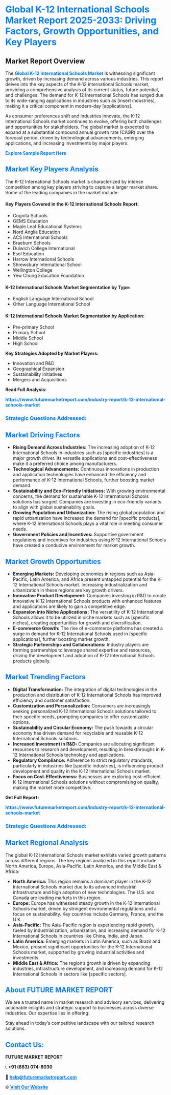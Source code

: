 <h1 style="color: #007BFF;">Global K-12 International Schools Market Report 2025-2033: Driving Factors, Growth Opportunities, and Key Players</h1>

<section id="overview">
<h2>Market Report Overview</h2>
<p>The <a href="https://www.futuremarketreport.com/industry-report/k-12-international-schools-market" style="color: #007BFF; text-decoration: none;"><strong>Global K-12 International Schools Market</strong></a> is witnessing significant growth, driven by increasing demand across various industries. This report delves into the key aspects of the K-12 International Schools market, providing a comprehensive analysis of its current status, future potential, and challenges. The demand for K-12 International Schools has surged due to its wide-ranging applications in industries such as [insert industries], making it a critical component in modern-day [applications].</p>
<p>As consumer preferences shift and industries innovate, the K-12 International Schools market continues to evolve, offering both challenges and opportunities for stakeholders. The global market is expected to expand at a substantial compound annual growth rate (CAGR) over the forecast period, driven by technological advancements, emerging applications, and increasing investments by major players.</p>
</section>

<section id="overview">
<p><a href="https://www.futuremarketreport.com/request-sample/reportId=107386" style="color: #007BFF; text-decoration: none;"><strong>Explore Sample Report Here</strong></a></p>
</section>

<section id="key-players">
<h2 style="color: #007BFF;">Market Key Players Analysis</h2>
<p>The K-12 International Schools market is characterized by intense competition among key players striving to capture a larger market share. Some of the leading companies in the market include:</p>
<h4>Key Players Covered in the K-12 International Schools Report:</h4>
<ul><li>Cognita Schools</li><li>GEMS Education</li><li>Maple Leaf Educational Systems</li><li>Nord Anglia Education</li><li>ACS International Schools</li><li>Braeburn Schools</li><li>Dulwich College International</li><li>Esol Education</li><li>Harrow International Schools</li><li>Shrewsbury International School</li><li>Wellington College</li><li>Yew Chung Education Foundation</li></ul>
<h4>K-12 International Schools Market Segmentation by Type:</h4>
<ul><li>English Language International School</li><li>Other Language International School</li></ul>

<h4>K-12 International Schools Market Segmentation by Application:</h4>
<ul><li>Pre-primary School</li><li>Primary School</li><li>Middle School</li><li>High School</li></ul>
<p><strong>Key Strategies Adopted by Market Players:</strong></p>
<ul>
<li>Innovation and R&D</li>
<li>Geographical Expansion</li>
<li>Sustainability Initiatives</li>
<li>Mergers and Acquisitions</li>
</ul>
</section>

<section>
<p><strong>Read Full Analysis: </strong></p><a href="https://www.futuremarketreport.com/industry-report/k-12-international-schools-market" style="color: #007BFF; text-decoration: none;"><strong>https://www.futuremarketreport.com/industry-report/k-12-international-schools-market</strong></a>
<h3 style="color: #007BFF;">Strategic Questions Addressed:</h3>
</section>

<section id="driving-factors">
<h2 style="color: #007BFF;">Market Driving Factors</h2>
<ul>
<li><strong>Rising Demand Across Industries:</strong> The increasing adoption of K-12 International Schools in industries such as [specific industries] is a major growth driver. Its versatile applications and cost-effectiveness make it a preferred choice among manufacturers.</li>
<li><strong>Technological Advancements:</strong> Continuous innovations in production and application technologies have enhanced the efficiency and performance of K-12 International Schools, further boosting market demand.</li>
<li><strong>Sustainability and Eco-Friendly Initiatives:</strong> With growing environmental concerns, the demand for sustainable K-12 International Schools solutions has surged. Companies are investing in eco-friendly variants to align with global sustainability goals.</li>
<li><strong>Growing Population and Urbanization:</strong> The rising global population and rapid urbanization have increased the demand for [specific products], where K-12 International Schools plays a vital role in meeting consumer needs.</li>
<li><strong>Government Policies and Incentives:</strong> Supportive government regulations and incentives for industries using K-12 International Schools have created a conducive environment for market growth.</li>
</ul>
</section>

<section id="growth-opportunities">
<h2 style="color: #007BFF;">Market Growth Opportunities</h2>
<ul>
<li><strong>Emerging Markets:</strong> Developing economies in regions such as Asia-Pacific, Latin America, and Africa present untapped potential for the K-12 International Schools market. Increasing industrialization and urbanization in these regions are key growth drivers.</li>
<li><strong>Innovative Product Development:</strong> Companies investing in R&D to create innovative K-12 International Schools products with enhanced features and applications are likely to gain a competitive edge.</li>
<li><strong>Expansion into Niche Applications:</strong> The versatility of K-12 International Schools allows it to be utilized in niche markets such as [specific niches], creating opportunities for growth and diversification.</li>
<li><strong>E-commerce Growth:</strong> The rise of e-commerce platforms has created a surge in demand for K-12 International Schools used in [specific applications], further boosting market growth.</li>
<li><strong>Strategic Partnerships and Collaborations:</strong> Industry players are forming partnerships to leverage shared expertise and resources, driving the development and adoption of K-12 International Schools products globally.</li>
</ul>
</section>

<section id="trending-factors">
<h2 style="color: #007BFF;">Market Trending Factors</h2>
<ul>
<li><strong>Digital Transformation:</strong> The integration of digital technologies in the production and distribution of K-12 International Schools has improved efficiency and customer satisfaction.</li>
<li><strong>Customization and Personalization:</strong> Consumers are increasingly seeking personalized K-12 International Schools solutions tailored to their specific needs, prompting companies to offer customizable options.</li>
<li><strong>Sustainability and Circular Economy:</strong> The push towards a circular economy has driven demand for recyclable and reusable K-12 International Schools solutions.</li>
<li><strong>Increased Investment in R&D:</strong> Companies are allocating significant resources to research and development, resulting in breakthroughs in K-12 International Schools technology and applications.</li>
<li><strong>Regulatory Compliance:</strong> Adherence to strict regulatory standards, particularly in industries like [specific industries], is influencing product development and quality in the K-12 International Schools market.</li>
<li><strong>Focus on Cost-Effectiveness:</strong> Businesses are exploring cost-efficient K-12 International Schools solutions without compromising on quality, making the market more competitive.</li>
</ul>
</section>

<section>
<p><strong>Get Full Report: </strong></p><a href="https://www.futuremarketreport.com/industry-report/k-12-international-schools-market" style="color: #007BFF; text-decoration: none;"><strong>https://www.futuremarketreport.com/industry-report/k-12-international-schools-market</strong></a>
<h3 style="color: #007BFF;">Strategic Questions Addressed:</h3>
</section>


<section id="regional-analysis">
<h2 style="color: #007BFF;">Market Regional Analysis</h2>
<p>The global K-12 International Schools market exhibits varied growth patterns across different regions. The key regions analyzed in this report include North America, Europe, Asia-Pacific, Latin America, and the Middle East & Africa:</p>
<ul>
<li><strong>North America:</strong> This region remains a dominant player in the K-12 International Schools market due to its advanced industrial infrastructure and high adoption of new technologies. The U.S. and Canada are leading markets in this region.</li>
<li><strong>Europe:</strong> Europe has witnessed steady growth in the K-12 International Schools market, driven by stringent environmental regulations and a focus on sustainability. Key countries include Germany, France, and the U.K.</li>
<li><strong>Asia-Pacific:</strong> The Asia-Pacific region is experiencing rapid growth, fueled by industrialization, urbanization, and increasing demand for K-12 International Schools in countries like China, India, and Japan.</li>
<li><strong>Latin America:</strong> Emerging markets in Latin America, such as Brazil and Mexico, present significant opportunities for the K-12 International Schools market, supported by growing industrial activities and investments.</li>
<li><strong>Middle East & Africa:</strong> The region’s growth is driven by expanding industries, infrastructure development, and increasing demand for K-12 International Schools in sectors like [specific sectors].</li>
</ul>
</section>

<footer>
<h2 style="color: #007BFF;">About FUTURE MARKET REPORT</h2>
<p>We are a trusted name in market research and advisory services, delivering actionable insights and strategic support to businesses across diverse industries. Our expertise lies in offering:</p>

<p>Stay ahead in today’s competitive landscape with our tailored research solutions.</p>

<h2 style="color: #007BFF;">Contact Us:</h2>
<p><strong>FUTURE MARKET REPORT</strong></p>
<p>📞 <strong>+91 (883) 074-8030</strong></p>
<p>📧 <strong><a href="mailto:help@futuremarketreport.com" style="color: #007BFF;">help@futuremarketreport.com</a></strong></p>
<p>🌐 <strong><a href="https://www.futuremarketreport.com/" style="color: #007BFF;">Visit Our Website</a></strong></p>
</footer>